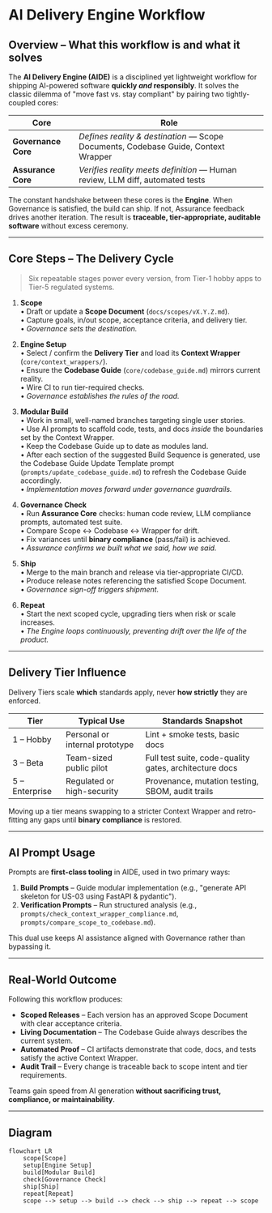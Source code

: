 # AI Delivery Engine Workflow

## Overview – What this workflow is and what it solves

The **AI Delivery Engine (AIDE)** is a disciplined yet lightweight workflow for shipping AI-powered software **quickly _and_ responsibly**. It solves the classic dilemma of "move fast vs. stay compliant" by pairing two tightly-coupled cores:

| Core | Role |
|------|------|
| **Governance Core** | _Defines reality & destination_ — Scope Documents, Codebase Guide, Context Wrapper |
| **Assurance Core** | _Verifies reality meets definition_ — Human review, LLM diff, automated tests |

The constant handshake between these cores is the **Engine**. When Governance is satisfied, the build can ship. If not, Assurance feedback drives another iteration. The result is **traceable, tier-appropriate, auditable software** without excess ceremony.

---

## Core Steps – The Delivery Cycle

> Six repeatable stages power every version, from Tier-1 hobby apps to Tier-5 regulated systems.

1. **Scope**  
   • Draft or update a **Scope Document** (`docs/scopes/vX.Y.Z.md`).  
   • Capture goals, in/out scope, acceptance criteria, and delivery tier.  
   • _Governance sets the destination._

2. **Engine Setup**  
   • Select / confirm the **Delivery Tier** and load its **Context Wrapper** (`core/context_wrappers/`).  
   • Ensure the **Codebase Guide** (`core/codebase_guide.md`) mirrors current reality.  
   • Wire CI to run tier-required checks.  
   • _Governance establishes the rules of the road._

3. **Modular Build**  
   • Work in small, well-named branches targeting single user stories.  
   • Use AI prompts to scaffold code, tests, and docs _inside_ the boundaries set by the Context Wrapper.  
   • Keep the Codebase Guide up to date as modules land.  
   • After each section of the suggested Build Sequence is generated, use the Codebase Guide Update Template prompt (`prompts/update_codebase_guide.md`) to refresh the Codebase Guide accordingly.  
   • _Implementation moves forward under governance guardrails._

4. **Governance Check**  
   • Run **Assurance Core** checks: human code review, LLM compliance prompts, automated test suite.  
   • Compare Scope ↔ Codebase ↔ Wrapper for drift.  
   • Fix variances until **binary compliance** (pass/fail) is achieved.  
   • _Assurance confirms we built what we said, how we said._

5. **Ship**  
   • Merge to the main branch and release via tier-appropriate CI/CD.  
   • Produce release notes referencing the satisfied Scope Document.  
   • _Governance sign-off triggers shipment._

6. **Repeat**  
   • Start the next scoped cycle, upgrading tiers when risk or scale increases.  
   • _The Engine loops continuously, preventing drift over the life of the product._

---

## Delivery Tier Influence

Delivery Tiers scale **which** standards apply, never **how strictly** they are enforced.

| Tier | Typical Use | Standards Snapshot |
|------|-------------|--------------------|
| 1 – Hobby | Personal or internal prototype | Lint + smoke tests, basic docs |
| 3 – Beta | Team-sized public pilot | Full test suite, code-quality gates, architecture docs |
| 5 – Enterprise | Regulated or high-security | Provenance, mutation testing, SBOM, audit trails |

Moving up a tier means swapping to a stricter Context Wrapper and retro-fitting any gaps until **binary compliance** is restored.

---

## AI Prompt Usage

Prompts are **first-class tooling** in AIDE, used in two primary ways:

1. **Build Prompts** – Guide modular implementation (e.g., "generate API skeleton for US-03 using FastAPI & pydantic").  
2. **Verification Prompts** – Run structured analysis (e.g., `prompts/check_context_wrapper_compliance.md`, `prompts/compare_scope_to_codebase.md`).

This dual use keeps AI assistance aligned with Governance rather than bypassing it.

---

## Real-World Outcome

Following this workflow produces:

* **Scoped Releases** – Each version has an approved Scope Document with clear acceptance criteria.
* **Living Documentation** – The Codebase Guide always describes the current system.
* **Automated Proof** – CI artifacts demonstrate that code, docs, and tests satisfy the active Context Wrapper.
* **Audit Trail** – Every change is traceable back to scope intent and tier requirements.

Teams gain speed from AI generation **without sacrificing trust, compliance, or maintainability**.

---

## Diagram

```mermaid
flowchart LR
    scope[Scope]
    setup[Engine Setup]
    build[Modular Build]
    check[Governance Check]
    ship[Ship]
    repeat[Repeat]
    scope --> setup --> build --> check --> ship --> repeat --> scope
``` 